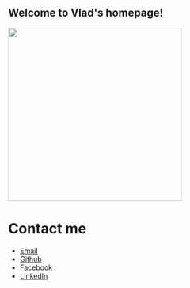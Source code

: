 ## Welcome to Vlad's homepage!

<img src="https://scontent.fsbz3-1.fna.fbcdn.net/v/t31.0-8/14379618_1016567968440795_27747796385237865_o.jpg?_nc_cat=107&_nc_sid=09cbfe&_nc_ohc=9Z2dENwMPxQAX_AIKFt&_nc_ht=scontent.fsbz3-1.fna&oh=a243bb0f058baaa61254a6861f2a38e2&oe=5FB67E6E" width="350">

# Contact me
- [Email](vlad77ivan@gmail.com)
- [Github](https://github.com/vlad77ivan)
- [Facebook](https://www.facebook.com/vladiivan)
- [LinkedIn](https://www.linkedin.com/in/vlad77ivan/)


